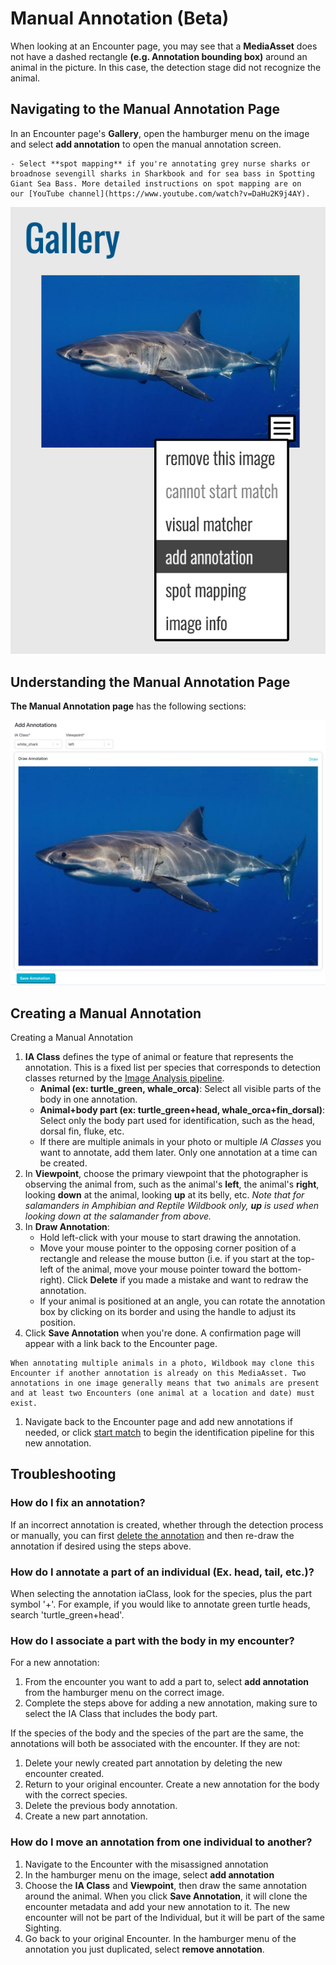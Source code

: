 # Manual Annotation (Beta)

When looking at an Encounter page, you may see that a **MediaAsset** does not have a dashed rectangle **(e.g. Annotation bounding box)** around an animal in the picture. In this case, the detection stage did not recognize the animal.

## Navigating to the Manual Annotation Page

In an Encounter page's **Gallery**, open the hamburger menu on the image and select **add annotation** to open the manual annotation screen.

```{note}
- Select **spot mapping** if you're annotating grey nurse sharks or broadnose sevengill sharks in Sharkbook and for sea bass in Spotting Giant Sea Bass. More detailed instructions on spot mapping are on our [YouTube channel](https://www.youtube.com/watch?v=DaHu2K9j4AY).
```

![add anotation button](../assets/images/wb-manual-annotation-menu-option.png)

## Understanding the Manual Annotation Page

**The Manual Annotation page** has the following sections:

![manual annotation sections](../assets/images/wb-manual-annotation-interface.png)

## Creating a Manual Annotation

Creating a Manual Annotation

1. **IA Class** defines the type of animal or feature that represents the annotation. This is a fixed list per species that corresponds to detection classes returned by the [Image Analysis pipeline](../introduction/image-analysis-pipeline.md).
    * **Animal (ex: turtle_green, whale_orca)**: Select all visible parts of the body in one annotation.
    * **Animal+body part (ex: turtle_green+head, whale_orca+fin_dorsal)**: Select only the body part used for identification, such as the head, dorsal fin, fluke, etc.
    * If there are multiple animals in your photo or multiple *IA Classes* you want to annotate, add them later. Only one annotation at a time can be created.
2. In **Viewpoint**, choose the primary viewpoint that the photographer is observing the animal from, such as the animal's **left**, the animal's **right**, looking **down** at the animal, looking **up** at its belly, etc. *Note that for salamanders in Amphibian and Reptile Wildbook only, **up** is used when looking down at the salamander from above.*
3. In **Draw Annotation**:
    * Hold left-click with your mouse to start drawing the annotation.
    * Move your mouse pointer to the opposing corner position of a rectangle and release the mouse button (i.e. if you start at the top-left of the animal, move your mouse pointer toward the bottom-right). Click **Delete** if you made a mistake and want to redraw the annotation.
    * If your animal is positioned at an angle, you can rotate the annotation box by clicking on its border and using the handle to adjust its position. 
4. Click **Save Annotation** when you're done. A confirmation page will appear with a link back to the Encounter page.

```{note}
When annotating multiple animals in a photo, Wildbook may clone this Encounter if another annotation is already on this MediaAsset. Two annotations in one image generally means that two animals are present and at least two Encounters (one animal at a location and date) must exist.
```

1. Navigate back to the Encounter page and add new annotations if needed, or click [start match](matching-process.md) to begin the identification pipeline for this new annotation.

## Troubleshooting

### How do I fix an annotation?

If an incorrect annotation is created, whether through the detection process or manually, you can first [delete the annotation](../data/matching-process.md#removing-a-single-annotation) and then re-draw the annotation if desired using the steps above.

### How do I annotate a part of an individual (Ex. head, tail, etc.)?

When selecting the annotation iaClass, look for the species, plus the part symbol '+'. For example, if you would like to annotate green turtle heads, search 'turtle_green+head'.

### How do I associate a part with the body in my encounter?

For a new annotation:

1. From the encounter you want to add a part to, select **add annotation** from the hamburger menu on the correct image.
2. Complete the steps above for adding a new annotation, making sure to select the IA Class that includes the body part.

If the species of the body and the species of the part are the same, the annotations will both be associated with the encounter. If they are not:

1. Delete your newly created part annotation by deleting the new encounter created.
2. Return to your original encounter. Create a new annotation for the body with the correct species.
3. Delete the previous body annotation.
4. Create a new part annotation.

### How do I move an annotation from one individual to another?

1. Navigate to the Encounter with the misassigned annotation
2. In the hamburger menu on the image, select **add annotation**
3. Choose the **IA Class** and **Viewpoint**, then draw the same annotation around the animal. When you click **Save Annotation**, it will clone the encounter metadata and add your new annotation to it. The new encounter will not be part of the Individual, but it will be part of the same Sighting.
4. Go back to your original Encounter. In the hamburger menu of the annotation you just duplicated, select **remove annotation**.
